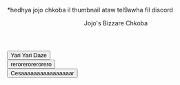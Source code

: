 *hedhya jojo chkoba il thumbnail ataw tel9awha fil discord
<!DOCTYPE html>
<html lang="en">
<head>
    <meta charset="UTF-8">
    <meta http-equiv="X-UA-Compatible" content="IE=edge">
    <meta name="viewport" content="width=device-width, initial-scale=1.0">
    <link rel='stylesheet' type='text/css' media='screen' href='chjojo.css'>
    <title>jojo</title>
</head>
<body>
    <header>
        Jojo's Bizzare Chkoba
    </header>
    <main>
    <button>  Yari Yari Daze </button> 
    <br>
       <button>rerorerorerorero</button>
       <br>
     <button>Cesaaaaaaaaaaaaaaaar</button>
     <br>   
    </main>
</body>
</html>
